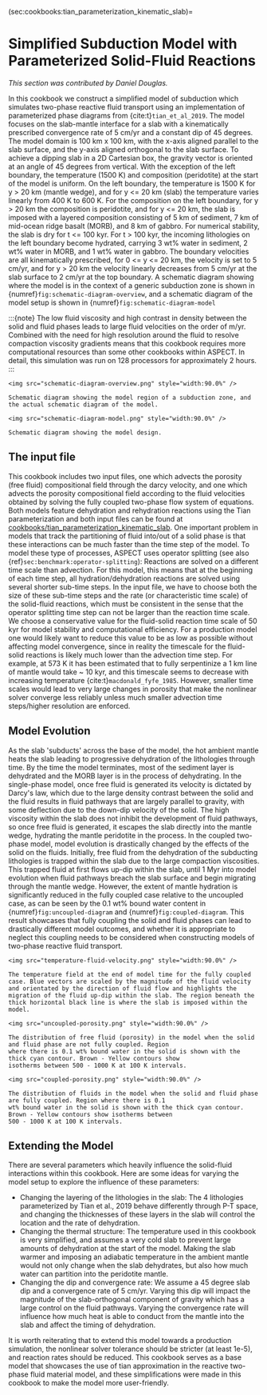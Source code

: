 (sec:cookbooks:tian_parameterization_kinematic_slab)=
# Simplified Subduction Model with Parameterized Solid-Fluid Reactions

*This section was contributed by Daniel Douglas.*

In this cookbook we construct a simplified model of subduction which simulates two-phase reactive fluid transport
using an implementation of parameterized phase diagrams from {cite:t}`tian_et_al_2019`. The model focuses on the
slab-mantle interface for a slab with a kinematically prescribed convergence rate of 5 cm/yr and a constant dip of
45 degrees. The model domain is 100 km x 100 km, with the x-axis aligned parallel to the slab surface, and the
y-axis aligned orthogonal to the slab surface. To achieve a dipping slab in a 2D Cartesian box, the gravity vector
is oriented at an angle of 45 degrees from vertical. With the exception of the left boundary, the temperature (1500
K) and composition (peridotite) at the start of the model is uniform. On the left boundary, the temperature is 1500
K for y > 20 km (mantle wedge), and for y <= 20 km (slab) the temperature varies linearly from 400 K to 600 K.
For the composition on the left boundary, for y > 20 km the composition is peridotite, and for y <= 20 km, the slab
is imposed with a layered composition consisting of 5 km of sediment, 7 km of mid-ocean ridge basalt (MORB), and 8 km
of gabbro. For numerical stability, the slab is dry for t <= 100 kyr. For t > 100 kyr, the incoming lithologies on
the left boundary become hydrated, carrying 3 wt% water in sediment, 2 wt% water in MORB, and 1 wt% water in gabbro.
The boundary velocities are all kinematically prescribed, for 0 <= y <= 20 km, the velocity is set to 5 cm/yr, and
for y > 20 km the velocity linearly decreases from 5 cm/yr at the slab surface to 2 cm/yr at the top boundary. A
schematic diagram showing where the model is in the context of a generic subduction zone is shown in {numref}`fig:schematic-diagram-overview`, and a schematic diagram of the model setup is shown in {numref}`fig:schematic-diagram-model`

:::{note}
The low fluid viscosity and high contrast in density between the solid and fluid phases leads to large fluid
velocities on the order of m/yr. Combined with the need for high resolution around the fluid to resolve compaction
viscosity gradients means that this cookbook requires more computational resources than some other cookbooks within
ASPECT. In detail, this simulation was run on 128 processors for approximately 2 hours.
:::

```{figure-md} fig:schematic-diagram-overview
<img src="schematic-diagram-overview.png" style="width:90.0%" />

Schematic diagram showing the model region of a subduction zone, and the actual schematic diagram of the model.
```

```{figure-md} fig:schematic-diagram-model
<img src="schematic-diagram-model.png" style="width:90.0%" />

Schematic diagram showing the model design.
```

## The input file
This cookbook includes two input files, one which advects the porosity (free fluid) compositional field through the
darcy velocity, and one which advects the porosity compositional field according to the fluid velocities obtained by solving the fully coupled two-phase flow system of equations. Both models feature dehydration and rehydration reactions using the Tian parameterization and both input files can be found at [cookbooks/tian_parameterization_kinematic_slab](https://www.github.com/geodynamics/aspect/blob/main/cookbooks/tian_parameterization_kinematic_slab/). One
important problem in models that track the partitioning of fluid into/out of a solid phase is that these
interactions can be much faster than the time step of the model. To model these type of processes, ASPECT uses
operator splitting (see also {ref}`sec:benchmark:operator-splitting`): Reactions are solved on a different time
scale than advection. For this model, this means that at the beginning of each time step, all hydration/dehydration
reactions are solved using several shorter sub-time steps. In the input file, we have to choose both the size of
these sub-time steps and the rate (or characteristic time scale) of the solid-fluid reactions, which must be
consistent in the sense that the operator splitting time step can not be larger than the reaction time scale. We
choose a conservative value for the fluid-solid reaction time scale of 50 kyr for model stability and computational
efficiency. For a production model one would likely want to reduce this value to be as low as possible without
affecting model convergence, since in reality the timescale for the fluid-solid reactions is likely much lower than
the advection time step. For example, at 573 K it has been estimated that to fully serpentinize a 1 km line of
mantle would take ~ 10 kyr, and this timescale seems to decrease with increasing temperature {cite:t}`macdonald_fyfe_1985`. However, smaller time scales would lead to very large changes in porosity that make the
nonlinear solver converge less reliably unless much smaller advection time steps/higher resolution are enforced.

## Model Evolution
As the slab 'subducts' across the base of the model, the hot ambient mantle heats the slab leading to progressive
dehydration of the lithologies through time. By the time the model terminates, most of the sediment layer is
dehydrated and the MORB layer is in the process of dehydrating. In the single-phase model, once free fluid is
generated its velocity is dictated by Darcy's law, which due to the large density contrast between the solid and
the fluid results in fluid pathways that are largely parallel to gravity, with some deflection due to the down-dip
velocity of the solid. The high viscosity within the slab does not inhibit the development of fluid pathways, so
once free fluid is generated, it escapes the slab directly into the mantle wedge, hydrating the mantle peridotite in
the process. In the coupled two-phase model, model evolution is drastically changed by the effects of the solid on
the fluids. Initially, free fluid from the dehydration of the subducting lithologies is trapped within the slab due
to the large compaction viscosities. This trapped fluid at first flows up-dip within the slab, until 1 Myr into
model evolution when fluid pathways breach the slab surface and begin migrating through the mantle wedge. However,
the extent of mantle hydration is significantly reduced in the fully coupled case relative to the uncoupled case, as
can be seen by the 0.1 wt% bound water content in {numref}`fig:uncoupled-diagram` and {numref}`fig:coupled-diagram`.
This result showcases that fully coupling the solid and fluid phases can lead to drastically different model
outcomes, and whether it is appropriate to neglect this coupling needs to be considered when constructing models of
two-phase reactive fluid transport.

```{figure-md} fig:temperature-velocity
<img src="temperature-fluid-velocity.png" style="width:90.0%" />

The temperature field at the end of model time for the fully coupled case. Blue vectors are scaled by the magnitude of the fluid velocity and orientated by the direction of fluid flow and highlights the migration of the fluid up-dip within the slab. The region beneath the thick horizontal black line is where the slab is imposed within the model.
```

```{figure-md} fig:uncoupled-diagram
<img src="uncoupled-porosity.png" style="width:90.0%" />

The distribution of free fluid (porosity) in the model when the solid and fluid phase are not fully coupled. Region
where there is 0.1 wt% bound water in the solid is shown with the thick cyan contour. Brown - Yellow contours show
isotherms between 500 - 1000 K at 100 K intervals.
```

```{figure-md} fig:coupled-diagram
<img src="coupled-porosity.png" style="width:90.0%" />

The distribution of fluids in the model when the solid and fluid phase are fully coupled. Region where there is 0.1
wt% bound water in the solid is shown with the thick cyan contour. Brown - Yellow contours show isotherms between
500 - 1000 K at 100 K intervals.
```

## Extending the Model
There are several parameters which heavily influence the solid-fluid interactions within this cookbook. Here are
some ideas for varying the model setup to explore the influence of these parameters:

-   Changing the layering of the lithologies in the slab: The 4 lithologies parameterized by Tian et al., 2019
behave differently through P-T space, and changing the thicknesses of these layers in the slab will control the
location and the rate of dehydration.
-   Changing the thermal structure: The temperature used in this cookbook is very simplified, and assumes a very
cold slab to prevent large amounts of dehydration at the start of the model. Making the slab warmer and imposing an
adiabatic temperature in the ambient mantle would not only change when the slab dehydrates, but also how much water
can partition into the peridotite mantle.
-   Changing the dip and convergence rate: We assume a 45 degree slab dip and a convergence rate of 5 cm/yr. Varying
this dip will impact the magnitude of the slab-orthogonal component of gravity which has a large control on the
fluid pathways. Varying the convergence rate will influence how much heat is able to conduct from the mantle into
the slab and affect the timing of dehydration.

It is worth reiterating that to extend this model towards a production simulation, the nonlinear solver tolerance
should be stricter (at least 1e-5), and reaction rates should be reduced. This cookbook serves as a base model
that showcases the use of tian approximation in the reactive two-phase fluid material model, and these
simplifications were made in this cookbook to make the model more user-friendly.

